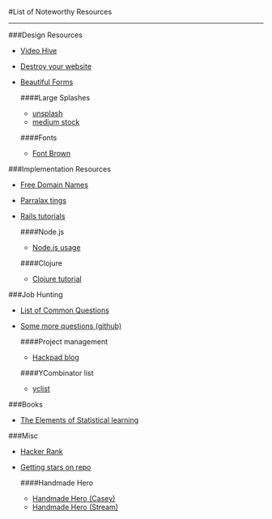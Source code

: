 #List of Noteworthy Resources
___


###Design Resources
- [Video Hive](http://videohive.net/)
- [Destroy your website](http://kickassapp.com/)
- [Beautiful Forms](http://www.typeform.com/)

	####Large Splashes
	- [unsplash](https://unsplash.com/)
	- [medium stock](https://medium.com/@dustin/stock-photos-that-dont-suck-62ae4bcbe01b)

	####Fonts
	- [Font Brown](http://fontsinuse.com/typefaces/7385/ll-brown)

###Implementation Resources
- [Free Domain Names](http://register.freenom.com/)
- [Parralax tings](http://keithclark.co.uk/articles/pure-css-parallax-websites/)
- [Rails tutorials](https://medium.com/@mackenziechild/how-i-finally-learned-rails-95e9b832675b)

	####Node.js
	- [Node.js usage](http://stackoverflow.com/questions/5062614/how-to-decide-when-to-use-node-js)

	####Clojure
	- [Clojure tutorial](http://www.4clojure.com/)


###Job Hunting
- [List of Common Questions ](https://oj.leetcode.com/problems/)
- [Some more questions (github)](https://github.com/senghuot/Interview)

	####Project management
	- [Hackpad blog](https://productmanagement.hackpad.com/I-love-Product-Management-LNdfwFBKtoO)

	####YCombinator list
	- [yclist](http://yclist.com/)

###Books
- [The Elements of Statistical learning](http://web.stanford.edu/~hastie/local.ftp/Springer/OLD/ESLII_print4.pdf)

###Misc
- [Hacker Rank](https://www.hackerrank.com/)
- [Getting stars on repo](https://medium.com/@cwRichardKim/how-to-get-hundreds-of-stars-on-your-github-project-345b065e20a2)

	####Handmade Hero
	- [Handmade Hero (Casey)](http://mollyrocket.com/casey/about.html)
	- [Handmade Hero (Stream)](http://www.twitch.tv/handmade_hero)






